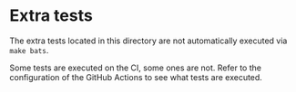 # Extra tests

The extra tests located in this directory are not automatically executed via `make bats`.

Some tests are executed on the CI, some ones are not.
Refer to the configuration of the GitHub Actions to see what tests are executed.